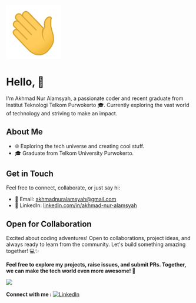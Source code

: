 # <img src="https://raw.githubusercontent.com/ABSphreak/ABSphreak/master/gifs/Hi.gif" width="150px">

# Hello,  👋

I'm Akhmad Nur Alamsyah, a passionate coder and recent graduate from Institut Teknologi Telkom Purwokerto 🎓. Currently exploring the vast world of technology and striving to make an impact.

## About Me
- 🌐 Exploring the tech universe and creating cool stuff.
- 🎓 Graduate from Telkom University Purwokerto.

## Get in Touch
Feel free to connect, collaborate, or just say hi:
- 📧 Email: akhmadnuralamsyah@gmail.com
- 💼 LinkedIn: [linkedin.com/in/akhmad-nur-alamsyah](https://www.linkedin.com/in/akhmad-nur-alamsyah/)

## Open for Collaboration
Excited about coding adventures! Open to collaborations, project ideas, and always ready to learn from the community. Let's build something amazing together! 💻✨

**Feel free to explore my projects, raise issues, and submit PRs. Together, we can make the tech world even more awesome! 🚀**


<p align="left">
<a href="https://github.com/Madd-G">
  <img height="270em" src="https://github-readme-stats.vercel.app/api/top-langs/?username=Madd-G&size_weight=0.5&count_weight=0.5&layout=compact&langs_count=10&theme=algolia&hide=C,CMake"/>
</a>
</p>

**Connect with me :** 
<a href="https://www.linkedin.com/in/akhmad-nur-alamsyah-678a45194/" target="_blank"><img src="https://img.shields.io/badge/LinkedIn-%230077B5.svg?&style=flat-square&logo=linkedin&logoColor=white" alt="LinkedIn"></a>
